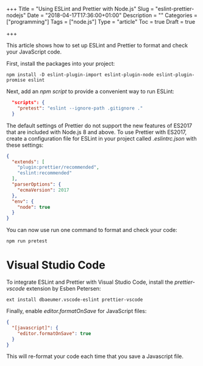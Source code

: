 +++
Title = "Using ESLint and Prettier with Node.js"
Slug = "eslint-prettier-nodejs"
Date = "2018-04-17T17:36:00+01:00"
Description = ""
Categories = ["programming"]
Tags = ["node.js"]
Type = "article"
Toc = true
Draft = true

+++

This article shows how to set up ESLint and Prettier to format and check your JavaScript code.

<!--more-->

First, install the packages into your project:

    npm install -D eslint-plugin-import eslint-plugin-node eslint-plugin-promise eslint

Next, add an *npm script* to provide a convenient way to run ESLint:

~~~json
  "scripts": {
    "pretest": "eslint --ignore-path .gitignore ."
  }
~~~

The default settings of Prettier do not support the new features of ES2017 that are included with Node.js 8 and above. To use Prettier with ES2017, create a configuration file for ESLint in your project called *.eslintrc.json* with these settings:

~~~json
{
  "extends": [
    "plugin:prettier/recommended",
    "eslint:recommended"
  ],
  "parserOptions": {
    "ecmaVersion": 2017
  },
  "env": {
    "node": true
  }
}
~~~

You can now use run one command to format and check your code:

    npm run pretest

# Visual Studio Code #

To integrate ESLint and Prettier with Visual Studio Code, install the *prettier-vscode* extension by Esben Petersen:

    ext install dbaeumer.vscode-eslint prettier-vscode

Finally, enable *editor.formatOnSave* for JavaScript files:

~~~json
{
  "[javascript]": {
    "editor.formatOnSave": true
  }
}
~~~

This will re-format your code each time that you save a Javascript file.
